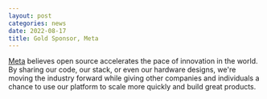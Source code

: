 ```yaml
---
layout: post
categories: news
date: 2022-08-17
title: Gold Sponsor, Meta
---
```


[Meta](https://engineering.fb.com/) believes open source accelerates the pace of innovation in the world. By sharing our code, our stack, or even our hardware designs, we're moving the industry forward while giving other companies and individuals a chance to use our platform to scale more quickly and build great products.
